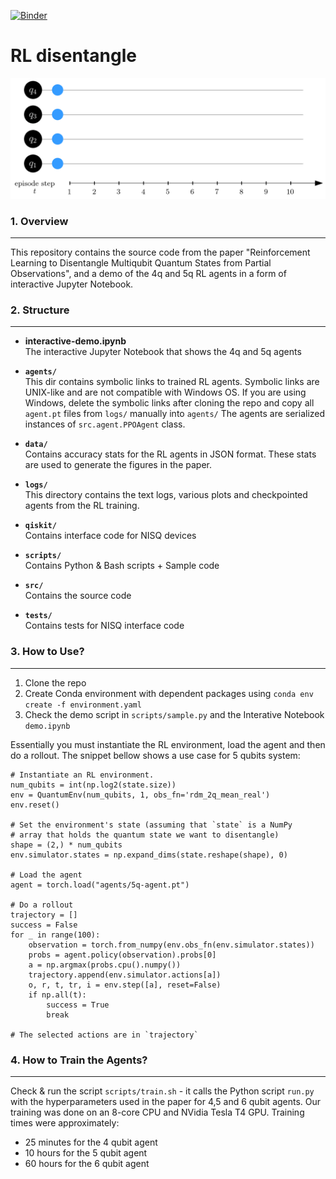 [![Binder](https://mybinder.org/badge_logo.svg)](https://mybinder.org/v2/gh/mgbukov/RL_disentangle/HEAD)
# RL disentangle

![](resources/4q-loop.gif)

### 1. Overview
***
This repository contains the source code from the paper "Reinforcement
Learning to Disentangle Multiqubit Quantum States from Partial Observations", 
and a demo of the 4q and 5q RL agents in a form of interactive Jupyter Notebook.
 

### 2. Structure
***
* **interactive-demo.ipynb**<br>
  The interactive Jupyter Notebook that shows the 4q and 5q agents

* **`agents/`**<br>
 This dir contains symbolic links to trained RL agents.
 Symbolic links are UNIX-like and are not compatible with Windows OS.
 If you are using Windows, delete the symbolic links after cloning the repo and
 copy all `agent.pt` files from `logs/` manually into `agents/`
 The agents are serialized instances of `src.agent.PPOAgent` class.

* **`data/`**<br>
Contains accuracy stats for the RL agents in JSON format. These stats are
used to generate the figures in the paper.

* **`logs/`**<br>
  This directory contains the text logs, various plots and checkpointed agents
  from the RL training.

* **`qiskit/`**<br>
   Contains interface code for NISQ devices

* **`scripts/`**<br>
   Contains Python & Bash scripts + Sample code

* **`src/`**<br>
    Contains the source code

* **`tests/`**<br>
    Contains tests for NISQ interface code

### 3. How to Use?
***
1. Clone the repo
2. Create Conda environment with dependent packages using `conda env create -f environment.yaml`
3. Check the demo script in `scripts/sample.py` and the Interative Notebook `demo.ipynb`

Essentially you must instantiate the RL environment, load the agent and then
do a rollout. The snippet bellow shows a use case for 5 qubits system:

```python:
# Instantiate an RL environment. 
num_qubits = int(np.log2(state.size))
env = QuantumEnv(num_qubits, 1, obs_fn='rdm_2q_mean_real')
env.reset()

# Set the environment's state (assuming that `state` is a NumPy
# array that holds the quantum state we want to disentangle)
shape = (2,) * num_qubits
env.simulator.states = np.expand_dims(state.reshape(shape), 0)

# Load the agent
agent = torch.load("agents/5q-agent.pt")

# Do a rollout
trajectory = []
success = False
for _ in range(100):
    observation = torch.from_numpy(env.obs_fn(env.simulator.states))
    probs = agent.policy(observation).probs[0]
    a = np.argmax(probs.cpu().numpy())
    trajectory.append(env.simulator.actions[a])
    o, r, t, tr, i = env.step([a], reset=False)
    if np.all(t):
        success = True
        break

# The selected actions are in `trajectory`
```


### 4. How to Train the Agents?
***
Check & run the script `scripts/train.sh` - it calls the Python
script `run.py` with the hyperparameters used in the paper for 4,5 and 6 qubit
agents. Our training was done on an 8-core CPU and NVidia Tesla T4 GPU.
Training times were approximately:

*  25 minutes for the 4 qubit agent
*  10 hours for the 5 qubit agent
*  60 hours for the 6 qubit agent
